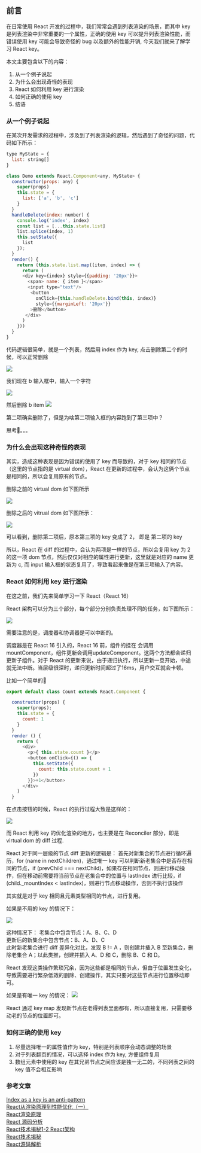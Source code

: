 ## 前言
在日常使用 React 开发的过程中，我们常常会遇到列表渲染的场景，而其中 key 是列表渲染中非常重要的一个属性，正确的使用 key 可以提升列表渲染性能，而错误使用 key 可能会导致奇怪的 bug 以及额外的性能开销, 今天我们就来了解学习 React key。


本文主要包含以下的内容：  
1. 从一个例子说起
2. 为什么会出现奇怪的表现
3. React 如何利用 key 进行渲染
4. 如何正确的使用 key
5. 结语



### 从一个例子说起
在某次开发需求的过程中，涉及到了列表渲染的逻辑，然后遇到了奇怪的问题，代码如下所示：
```javascript
type MyState = {
  list: string[]  
}

class Demo extends React.Component<any, MyState> {
  constructor(props: any) {
    super(props)
    this.state = {
      list: ['a', 'b', 'c']  
    }
  }
  handleDelete(index: number) {
    console.log('index', index)
    const list = [...this.state.list]
    list.splice(index, 1)
    this.setState({
      list  
    });
  }
  render() {
    return (this.state.list.map((item, index) => {
      return (
      <div key={index} style={{padding: '20px'}}>
        <span> name: { item }</span>
        <input type="text"/>
         <button
           onClick={this.handleDelete.bind(this, index)}
           style={{marginLeft: '20px'}}
         >删除</button>
       </div>  
      )
    }))    
  }
}
```
代码逻辑很简单，就是一个列表，然后用 index 作为 key, 点击删除第二个的时候，可以正常删除

![](./images/index-delete.jpeg) 


我们现在 b 输入框中，输入一个字符

![](./images/b-input.jpeg) 


然后删除 b item
![](./images/b-delete.jpeg)   


第二项确实删除了，但是为啥第二项输入框的内容跑到了第三项中？

思考🤔。。。



### 为什么会出现这种奇怪的表现
其实，造成这种表现是因为错误的使用了 key 而导致的，对于 key 相同的节点（这里的节点指的是 virtual dom），React 在更新的过程中，会认为这俩个节点是相同的，所以会复用原有的节点。

删除之前的 virtual dom 如下图所示

![](./images/delete-before.png)  



删除之后的 vitrual dom 如下图所示：

![](./images/delete-after.png) 



可以看到，删除第二项后，原本第三项的 key 变成了 2， 即是 第二项的 key

所以，React 在 diff 的过程中，会认为两项是一样的节点，所以会复用 key 为 2 的这一项 dom 节点，然后仅仅对相应的属性进行更新，这里就是对应的 name 更新为 c, 而 input 输入框的状态复用了，导致看起来像是在第三项输入了内容。


### React 如何利用 key 进行渲染
在这之前，我们先来简单学习一下 React（React 16）

React 架构可以分为三个部分，每个部分分别负责处理不同的任务，如下图所示：

![](./images/jia_gou.png) 

需要注意的是，调度器和协调器是可以中断的。

>
调度器是在 React 16 引入的，React 16 前，组件的挂在 会调用mountComponent，组件更新会调用updateComponent。这两个方法都会递归更新子组件。对于 React 的更新来说，由于递归执行，所以更新一旦开始，中途就无法中断。当层级很深时，递归更新时间超过了16ms，用户交互就会卡顿。


比如一个简单的🌰
```javascript
export default class Count extends React.Component {

  constructor(props) {
    super(props);
    this.state = {
      count: 1  
    }  
  }
  render () {
    return (
      <div>
        <p>{ this.state.count }</p>
        <button onClick={() => {
          this.setState({
            count: this.state.count + 1  
          })  
        }}>+1</button> 
      </div>  
    ) 
  }
```

在点击按钮的时候，React 的执行过程大致是这样的：

![](./images/button-update.png)  


而 React 利用 key 的优化渲染的地方，也主要是在 Reconciler 部分，即是 virtual dom 的 diff 过程.

>
React 对于同一层级的节点 diff 更新的逻辑是： 首先对新集合的节点进行循环遍历，for (name in nextChildren)，通过唯一 key 可以判断新老集合中是否存在相同的节点，if (prevChild === nextChild)，如果存在相同节点，则进行移动操作，但在移动前需要将当前节点在老集合中的位置与 lastIndex 进行比较，if (child._mountIndex < lastIndex)，则进行节点移动操作，否则不执行该操作

其实就是对于 key 相同且元素类型相同的节点，进行复用。


如果是不用的 key 的情况下：

![](./images/not_key.png)   

这种情况下：
老集合中包含节点：A、B、C、D  
更新后的新集合中包含节点：B、A、D、C  
此时新老集合进行 diff 差异化对比，发现 B != A ，则创建并插入 B 至新集合，删除老集合 A；以此类推，创建并插入 A、D 和 C，删除 B、C 和 D。

React 发现这类操作繁琐冗余，因为这些都是相同的节点，但由于位置发生变化，导致需要进行繁杂低效的删除、创建操作，其实只要对这些节点进行位置移动即可。  


如果是有唯一 key 的情况：
![](./images/have_key.png)  

React 通过 key map 发现新节点在老得列表里面都有，所以直接复用，只需要移动老的节点的位置即可。



### 如何正确的使用 key
1. 尽量选择唯一的属性值作为 key，特别是列表顺序会动态调整的场景
2. 对于列表翻页的情况，可以选择 index 作为 key, 方便组件复用
3. 数组元素中使用的 key 在其兄弟节点之间应该是独一无二的，不同列表之间的 key 值不会相互影响









### 参考文章
[Index as a key is an anti-pattern](https://robinpokorny.medium.com/index-as-a-key-is-an-anti-pattern-e0349aece318)  
[React从渲染原理到性能优化（一）](https://mp.weixin.qq.com/s?__biz=MjM5MTA1MjAxMQ==&mid=2651229767&idx=1&sn=8f06283e43cfcda722189b56644f4dfc&chksm=bd4957c38a3eded58cd388130c4f303ff4033213ffcf157698d50f1ebfe87788a7f74d8be76a&scene=21#wechat_redirect)  
[React渲染原理](https://zhuanlan.zhihu.com/p/45091185)  
[React 源码分析](https://react.jokcy.me/book/api/react.html)  
[React技术揭秘1-2 React架构](https://juejin.cn/post/6844904183057874951)  
[React技术揭秘](https://react.iamkasong.com/)  
[React源码解析](https://zhuanlan.zhihu.com/p/93269914)


